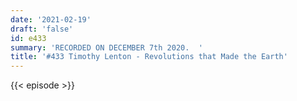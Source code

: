 ```yaml
---
date: '2021-02-19'
draft: 'false'
id: e433
summary: 'RECORDED ON DECEMBER 7th 2020.  '
title: '#433 Timothy Lenton - Revolutions that Made the Earth'
---
```

{{< episode >}}
